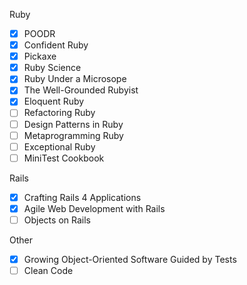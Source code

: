 Ruby

* [x] POODR
* [x] Confident Ruby
* [x] Pickaxe
* [x] Ruby Science
* [x] Ruby Under a Microsope
* [x] The Well-Grounded Rubyist
* [x] Eloquent Ruby
* [ ] Refactoring Ruby
* [ ] Design Patterns in Ruby
* [ ] Metaprogramming Ruby
* [ ] Exceptional Ruby
* [ ] MiniTest Cookbook

Rails

* [x] Crafting Rails 4 Applications
* [x] Agile Web Development with Rails
* [ ] Objects on Rails

Other

* [x] Growing Object-Oriented Software Guided by Tests
* [ ] Clean Code
